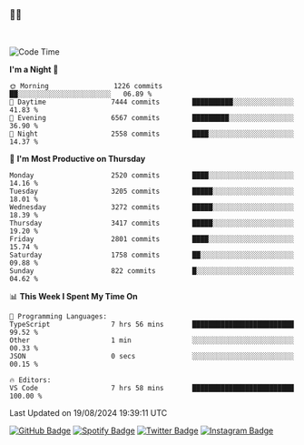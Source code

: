 ### 🤙🍺

<!-- <a href="https://github-readme-stats.vercel.app/api?username=hzak2xx&count_private=true&show_icons=true&theme=dracula">
  <img align="center" src="https://github-readme-stats.vercel.app/api?username=hzak2xx&count_private=true&show_icons=true&theme=dracula" />
</a>
</br> -->
</br>

<!--START_SECTION:waka-->
![Code Time](http://img.shields.io/badge/Code%20Time-3%2C510%20hrs%2036%20mins-blue)

**I'm a Night 🦉** 

```text
🌞 Morning                1226 commits        ██░░░░░░░░░░░░░░░░░░░░░░░   06.89 % 
🌆 Daytime                7444 commits        ██████████░░░░░░░░░░░░░░░   41.83 % 
🌃 Evening                6567 commits        █████████░░░░░░░░░░░░░░░░   36.90 % 
🌙 Night                  2558 commits        ████░░░░░░░░░░░░░░░░░░░░░   14.37 % 
```
📅 **I'm Most Productive on Thursday** 

```text
Monday                   2520 commits        ████░░░░░░░░░░░░░░░░░░░░░   14.16 % 
Tuesday                  3205 commits        █████░░░░░░░░░░░░░░░░░░░░   18.01 % 
Wednesday                3272 commits        █████░░░░░░░░░░░░░░░░░░░░   18.39 % 
Thursday                 3417 commits        █████░░░░░░░░░░░░░░░░░░░░   19.20 % 
Friday                   2801 commits        ████░░░░░░░░░░░░░░░░░░░░░   15.74 % 
Saturday                 1758 commits        ██░░░░░░░░░░░░░░░░░░░░░░░   09.88 % 
Sunday                   822 commits         █░░░░░░░░░░░░░░░░░░░░░░░░   04.62 % 
```


📊 **This Week I Spent My Time On** 

```text
💬 Programming Languages: 
TypeScript               7 hrs 56 mins       █████████████████████████   99.52 % 
Other                    1 min               ░░░░░░░░░░░░░░░░░░░░░░░░░   00.33 % 
JSON                     0 secs              ░░░░░░░░░░░░░░░░░░░░░░░░░   00.15 % 

🔥 Editors: 
VS Code                  7 hrs 58 mins       █████████████████████████   100.00 % 
```


 Last Updated on 19/08/2024 19:39:11 UTC
<!--END_SECTION:waka-->

[![GitHub Badge](https://img.shields.io/badge/GitHub-100000?style=for-the-badge&logo=github&logoColor=white)](https://github.com/hzak2xx)
[![Spotify Badge](https://img.shields.io/badge/Spotify-1ED760?&style=for-the-badge&logo=spotify&logoColor=white)](https://open.spotify.com/user/uf90s6sbbh75a1mt44clkhkvf)
[![Twitter Badge](https://img.shields.io/badge/Twitter-1DA1F2?style=for-the-badge&logo=twitter&logoColor=white)](https://twitter.com/hzak2xx)
[![Instagram Badge](https://img.shields.io/badge/Instagram-E4405F?style=for-the-badge&logo=instagram&logoColor=white)](https://www.instagram.com/hzak2xx/)

